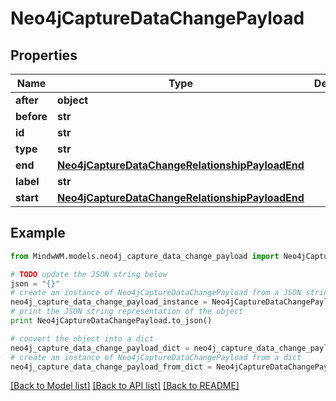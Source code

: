 # Neo4jCaptureDataChangePayload


## Properties
Name | Type | Description | Notes
------------ | ------------- | ------------- | -------------
**after** | **object** |  | 
**before** | **str** |  | 
**id** | **str** |  | 
**type** | **str** |  | 
**end** | [**Neo4jCaptureDataChangeRelationshipPayloadEnd**](Neo4jCaptureDataChangeRelationshipPayloadEnd.md) |  | 
**label** | **str** |  | 
**start** | [**Neo4jCaptureDataChangeRelationshipPayloadEnd**](Neo4jCaptureDataChangeRelationshipPayloadEnd.md) |  | 

## Example

```python
from MindwWM.models.neo4j_capture_data_change_payload import Neo4jCaptureDataChangePayload

# TODO update the JSON string below
json = "{}"
# create an instance of Neo4jCaptureDataChangePayload from a JSON string
neo4j_capture_data_change_payload_instance = Neo4jCaptureDataChangePayload.from_json(json)
# print the JSON string representation of the object
print Neo4jCaptureDataChangePayload.to_json()

# convert the object into a dict
neo4j_capture_data_change_payload_dict = neo4j_capture_data_change_payload_instance.to_dict()
# create an instance of Neo4jCaptureDataChangePayload from a dict
neo4j_capture_data_change_payload_from_dict = Neo4jCaptureDataChangePayload.from_dict(neo4j_capture_data_change_payload_dict)
```
[[Back to Model list]](../README.md#documentation-for-models) [[Back to API list]](../README.md#documentation-for-api-endpoints) [[Back to README]](../README.md)


